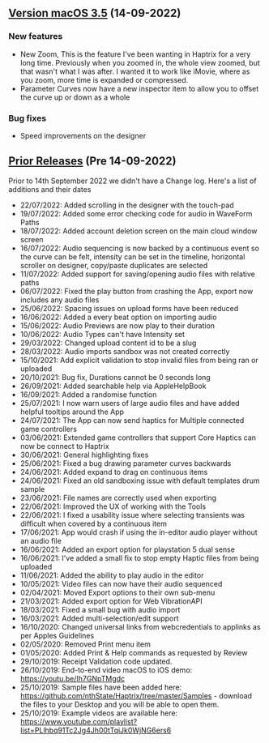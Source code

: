 ## [Version macOS 3.5]() (14-09-2022)

### New features

- New Zoom, This is the feature I've been wanting in Haptrix for a very long time.
  Previously when you zoomed in, the whole view zoomed, but that wasn't what I was after.
  I wanted it to work like iMovie, where as you zoom, more time is expanded or compressed.
- Parameter Curves now have a new inspector item to allow you to offset the curve up or down as a whole

### Bug fixes

- Speed improvements on the designer



## [Prior Releases]() (Pre 14-09-2022)

Prior to 14th September 2022 we didn't have a Change log.
Here's a list of additions and their dates

- 22/07/2022: Added scrolling in the designer with the touch-pad
- 19/07/2022: Added some error checking code for audio in WaveForm Paths
- 18/07/2022: Added account deletion screen on the main cloud window screen
- 16/07/2022: Audio sequencing is now backed by a continuous event so the curve can be felt, intensity can be set in the timeline, horizontal scroller on designer, copy/paste duplicates are selected
- 11/07/2022: Added support for saving/opening audio files with relative paths
- 06/07/2022: Fixed the play button from crashing the App, export now includes any audio files
- 25/06/2022: Spacing issues on upload forms have been reduced
- 16/06/2022: Added a every beat option on importing audio
- 15/06/2022: Audio Previews are now play to their duration
- 10/06/2022: Audio Types can't have Intensity set
- 29/03/2022: Changed upload content id to be a slug
- 28/03/2022: Audio imports sandbox was not created correctly
- 15/10/2021: Add explicit validation to stop invalid files from being ran or uploaded
- 20/10/2021: Bug fix, Durations cannot be 0 seconds long
- 26/09/2021: Added searchable help via AppleHelpBook
- 16/09/2021: Added a randomise function
- 25/07/2021: I now warn users of large audio files and have added helpful tooltips around the App
- 24/07/2021: The App can now send haptics for Multiple connected game controllers
- 03/06/2021: Extended game controllers that support Core Haptics can now be connect to Haptrix
- 30/06/2021: General highlighting fixes
- 25/06/2021: Fixed a bug drawing parameter curves backwards
- 24/06/2021: Added expand to drag on continuous items
- 24/06/2021: Fixed an old sandboxing issue with default templates drum sample
- 23/06/2021: File names are correctly used when exporting
- 22/06/2021: Improved the UX of working with the Tools
- 22/06/2021: I fixed a usability issue where selecting transients was difficult when covered by a continuous item
- 17/06/2021: App would crash if using the in-editor audio player without an audio file
- 16/06/2021: Added an export option for playstation 5 dual sense
- 16/06/2021: I've added a small fix to stop empty Haptic files from being uploaded
- 11/06/2021: Added the ability to play audio in the editor
- 10/05/2021: Video files can now have their audio sequenced
- 02/04/2021: Moved Export options to their own sub-menu
- 21/03/2021: Added export option for Web VibrationAPI
- 18/03/2021: Fixed a small bug with audio import
- 16/03/2021: Added multi-selection/edit support
- 16/10/2020: Changed universal links from webcredentials to applinks as per Apples Guidelines
- 02/05/2020: Removed Print menu item
- 01/05/2020: Added Print & Help commands as requested by Review
- 29/10/2019: Receipt Validation code updated.
- 26/10/2019: End-to-end video macOS to iOS demo: https://youtu.be/Ih7GNpTMgdc
- 25/10/2019: Sample files have been added here: https://github.com/nthState/Haptrix/tree/master/Samples - download the files to your Desktop and you will be able to open them.
- 25/10/2019: Example videos are available here: https://www.youtube.com/playlist?list=PLlhbq91Tc2Jg4Jh00tTqiJk0WjNG6ers6